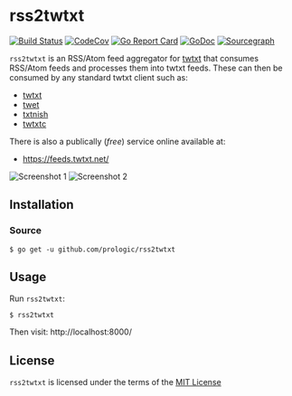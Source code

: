 # rss2twtxt

[![Build Status](https://cloud.drone.io/api/badges/prologic/rss2twtxt/status.svg)](https://cloud.drone.io/prologic/rss2twtxt)
[![CodeCov](https://codecov.io/gh/prologic/rss2twtxt/branch/master/graph/badge.svg)](https://codecov.io/gh/prologic/rss2twtxt)
[![Go Report Card](https://goreportcard.com/badge/prologic/rss2twtxt)](https://goreportcard.com/report/prologic/rss2twtxt)
[![GoDoc](https://godoc.org/github.com/prologic/rss2twtxt?status.svg)](https://godoc.org/github.com/prologic/rss2twtxt) 
[![Sourcegraph](https://sourcegraph.com/github.com/prologic/rss2twtxt/-/badge.svg)](https://sourcegraph.com/github.com/prologic/rss2twtxt?badge)

`rss2twtxt` is an RSS/Atom feed aggregator for [twtxt](https://rss2twtxt.readthedocs.io/en/latest/)
that consumes RSS/Atom feeds and processes them into twtxt feeds. These can
then be consumed by any standard twtxt client such as:

- [twtxt](https://github.com/buckket/twtxt)
- [twet](https://github.com/quite/twet)
- [txtnish](https://github.com/mdom/txtnish)
- [twtxtc](https://github.com/neauoire/twtxtc)

There is also a publically (_free_) service online available at:

- https://feeds.twtxt.net/

![Screenshot 1](./screenshot1.png)
![Screenshot 2](./screenshot2.png)

## Installation

### Source

```#!bash
$ go get -u github.com/prologic/rss2twtxt
```

## Usage

Run `rss2twtxt`:

```#!bash
$ rss2twtxt
```

Then visit: http://localhost:8000/

## License

`rss2twtxt` is licensed under the terms of the [MIT License](/LICENSE)
